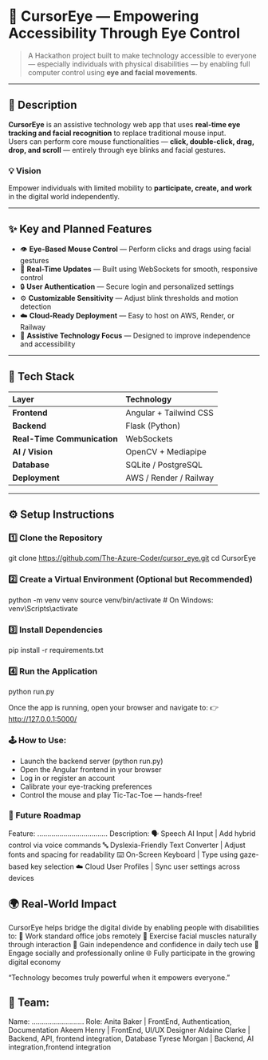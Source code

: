 # 🧠 CursorEye — Empowering Accessibility Through Eye Control

> A Hackathon project built to make technology accessible to everyone — especially individuals with physical disabilities — by enabling full computer control using **eye and facial movements**.

---

## 📖 Description

**CursorEye** is an assistive technology web app that uses **real-time eye tracking and facial recognition** to replace traditional mouse input.  
Users can perform core mouse functionalities — **click, double-click, drag, drop, and scroll** — entirely through eye blinks and facial gestures.

### 💡 Vision

Empower individuals with limited mobility to **participate, create, and work** in the digital world independently.

---

## ✨ Key and Planned Features

- 👁️ **Eye-Based Mouse Control** — Perform clicks and drags using facial gestures
- 🔄 **Real-Time Updates** — Built using WebSockets for smooth, responsive control
- 🔒 **User Authentication** — Secure login and personalized settings
- ⚙️ **Customizable Sensitivity** — Adjust blink thresholds and motion detection
- ☁️ **Cloud-Ready Deployment** — Easy to host on AWS, Render, or Railway
- 🧠 **Assistive Technology Focus** — Designed to improve independence and accessibility

---

## 🧰 Tech Stack

| Layer                       | Technology             |
| :-------------------------- | :--------------------- |
| **Frontend**                | Angular + Tailwind CSS |
| **Backend**                 | Flask (Python)         |
| **Real-Time Communication** | WebSockets             |
| **AI / Vision**             | OpenCV + Mediapipe     |
| **Database**                | SQLite / PostgreSQL    |
| **Deployment**              | AWS / Render / Railway |

---

## ⚙️ Setup Instructions

### 1️⃣ Clone the Repository

git clone https://github.com/The-Azure-Coder/cursor_eye.git
cd CursorEye

### 2️⃣ Create a Virtual Environment (Optional but Recommended)

python -m venv venv
source venv/bin/activate # On Windows: venv\Scripts\activate

### 3️⃣ Install Dependencies

pip install -r requirements.txt

### 4️⃣ Run the Application

python run.py

Once the app is running, open your browser and navigate to:
👉 http://127.0.0.1:5000/

### 🕹️ How to Use:

- Launch the backend server (python run.py)
- Open the Angular frontend in your browser
- Log in or register an account
- Calibrate your eye-tracking preferences
- Control the mouse and play Tic-Tac-Toe — hands-free!

### 🚀 Future Roadmap

Feature: ................................... Description:
🗣️ Speech AI Input | Add hybrid control via voice commands
🔤 Dyslexia-Friendly Text Converter | Adjust fonts and spacing for readability
⌨️ On-Screen Keyboard | Type using gaze-based key selection
☁️ Cloud User Profiles | Sync user settings across devices

## 🌍 Real-World Impact

CursorEye helps bridge the digital divide by enabling people with disabilities to:
💼 Work standard office jobs remotely
🧠 Exercise facial muscles naturally through interaction
🙌 Gain independence and confidence in daily tech use
💬 Engage socially and professionally online
🌐 Fully participate in the growing digital economy

“Technology becomes truly powerful when it empowers everyone.”

## 👥 Team:

Name: .......................... Role:
Anita Baker | FrontEnd, Authentication, Documentation
Akeem Henry | FrontEnd, UI/UX Designer
Aldaine Clarke | Backend, API, frontend integration, Database
Tyrese Morgan | Backend, AI integration,frontend integration
